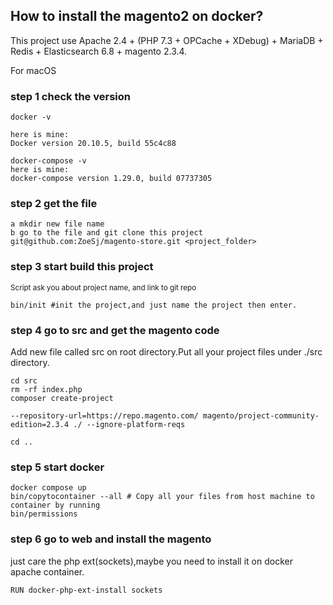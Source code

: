 ## How to install the magento2 on docker?
This project use Apache 2.4 + (PHP 7.3 + OPCache + XDebug) + MariaDB + Redis + Elasticsearch 6.8 + magento 2.3.4.

For macOS
### step 1 check the version
```
docker -v

here is mine:
Docker version 20.10.5, build 55c4c88

docker-compose -v
here is mine:
docker-compose version 1.29.0, build 07737305
```

### step 2 get the file
```
a mkdir new file name
b go to the file and git clone this project
git@github.com:ZoeSj/magento-store.git <project_folder>
```
### step 3 start build this project
<sup>Script ask you about project name, and link to git repo</sup>
```
bin/init #init the project,and just name the project then enter.
```
### step 4 go to src and get the magento code
Add new file called src on root directory.Put all your project files under ./src directory.
```
cd src
rm -rf index.php
composer create-project 
```
```
--repository-url=https://repo.magento.com/ magento/project-community-edition=2.3.4 ./ --ignore-platform-reqs

cd ..
```
### step 5 start docker
```
docker compose up
bin/copytocontainer --all # Copy all your files from host machine to container by running
bin/permissions
```
### step 6 go to web and install the magento
just care the php ext(sockets),maybe you need to install it on docker apache container.
```
RUN docker-php-ext-install sockets
```